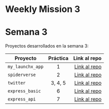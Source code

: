 # Weekly Mission 3
# Semana 3 

Proyectos desarrollados en la semana 3:

| Proyecto | Práctica | Link al repo |
| ------------- |:-------------:| -----:|
|`my_launchx_app`|1|[Link al repo](https://github.com/UbaldoFMelchor/my_launchx_app)|
|`spiderverse`|2|[Link al repo](https://github.com/UbaldoFMelchor/spiderverse/tree/main)|
|`twitter`|3, 4, 5|[Link al repo](https://github.com/UbaldoFMelchor/twitter)|
|`express_basic`|6|[Link al repo](https://github.com/UbaldoFMelchor/express_basic)|
|`express_api`|7|[Link al repo]()|
